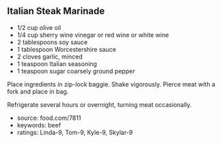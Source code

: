 Italian Steak Marinade
----------------------

- 1/2 cup olive oil
- 1/4 cup sherry wine vinegar or red wine or white wine
- 2 tablespoons soy sauce
- 1 tablespoon Worcestershire sauce
- 2 cloves garlic, minced
- 1 teaspoon Italian seasoning
- 1 teaspoon sugar
coarsely ground pepper

Place ingredients in zip-lock baggie.  Shake vigorously.  Pierce meat
with a fork and place in bag.

Refrigerate several hours or overnight, turning meat occasionally.

- source: food.com/7811
- keywords: beef
- ratings: Linda-9, Tom-9, Kyle-9, Skylar-9
